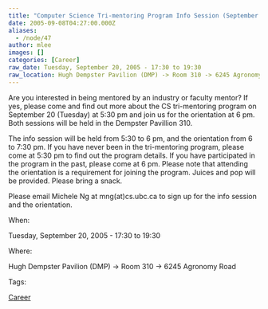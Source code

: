 ```yaml
---
title: "Computer Science Tri-mentoring Program Info Session (September 20, 2005)"
date: 2005-09-08T04:27:00.000Z
aliases:
  - /node/47
author: mlee
images: []
categories: [Career]
raw_date: Tuesday, September 20, 2005 - 17:30 to 19:30
raw_location: Hugh Dempster Pavilion (DMP) -> Room 310 -> 6245 Agronomy Road
---
```


Are you interested in being mentored by an industry or faculty mentor? If yes, please come and find out more about the CS tri-mentoring program on September 20 (Tuesday) at 5:30 pm and join us for the orientation at 6 pm. Both sessions will be held in the Dempster Pavillion 310.

The info session will be held from 5:30 to 6 pm, and the orientation from 6 to 7:30 pm. If you have never been in the tri-mentoring program, please come at 5:30 pm to find out the program details. If you have participated in the program in the past, please come at 6 pm. Please note that attending the orientation is a requirement for joining the program. Juices and pop will be provided. Please bring a snack.

Please email Michele Ng at mng(at)cs.ubc.ca to sign up for the info session and the orientation.

When: 

Tuesday, September 20, 2005 - 17:30 to 19:30

Where: 

Hugh Dempster Pavilion (DMP) -> Room 310 -> 6245 Agronomy Road

Tags: 

[Career](/career)
